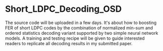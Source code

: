 # Short_LDPC_Decoding_OSD
The source code will be uploaded in a few days. It's about how to boosting FER of short LDPC codes by the combination of normalized min-sum and ordered statistics decoding variant supported by two simple neural network models. A training and testing recipe will be given to guide interested readers to replicate all decoding results in my submitted paper.
